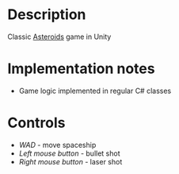 # Description

Classic [Asteroids](https://en.wikipedia.org/wiki/Asteroids_(video_game)) game in Unity

# Implementation notes

- Game logic implemented in regular C# classes

# Controls

- *WAD* - move spaceship
- *Left mouse button* - bullet shot
- *Right mouse button* - laser shot
